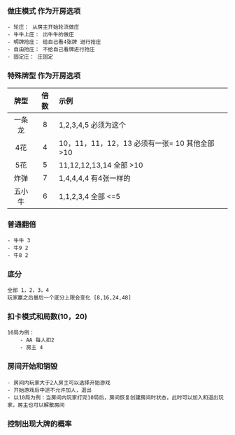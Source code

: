 ### 做庄模式 作为开房选项
    - 轮庄： 从房主开始轮流做庄
    - 牛牛上庄： 出牛牛的做庄
    - 明牌抢庄： 给自己看4张牌 进行抢庄
    - 自由抢庄： 不给自己看牌进行抢庄
    - 固定庄： 庄固定
    
### 特殊牌型 作为开房选项
| 牌型  | 倍数 | 示例|
|:-----:|:------:| :----|
| 一条龙   | 8 | 1,2,3,4,5 必须为这个 |
| 4花      | 4 | 10，11，11，12，13 必须有一张= 10 其他全部 >10 |
| 5花      | 5 | 11,12,12,13,14 全部 >10 |
| 炸弹     | 7 | 1,4,4,4,4 有4张一样的 |
| 五小牛   | 6 | 1,1,2,3,4  全部 <=5 |

### 普通翻倍
    - 牛牛 3
    - 牛9 2 
    - 牛8 2
    
### 底分
    全部 1，2，3，4
    玩家赢之后最后一个底分上限会变化 [8,16,24,48]

### 扣卡模式和局数(10，20)
    10局为例：
        - AA 每人扣2
        - 房主 4

### 房间开始和销毁
    - 房间内玩家大于2人房主可以选择开始游戏
    - 开始游戏后中途不允许加人，退出
    - 以10局为例：当房间内玩家打完10局后，房间恢复创建房间时状态，此时可以加入和退出玩家，房主也可以解散房间
    
### 控制出现大牌的概率
    
